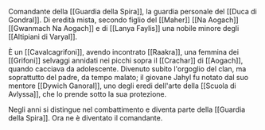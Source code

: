 Comandante della [[Guardia della Spira]], la guardia personale del [[Duca di Gondral]]. Di eredità mista, secondo figlio del [[Maher]] [[Na Aogach]] [[Gwanmach Na Aogach]] e di [[Lanya Faylis]] una nobile minore degli [[Altipiani di Varyal]].

È un [[Cavalcagrifoni]], avendo incontrato [[Raakra]], una femmina dei [[Grifoni]] selvaggi annidati nei picchi sopra il [[Crachar]] di [[Aogach]], quando cacciava da adolescente. Divenuto subito l'orgoglio del clan, ma soprattutto del padre, da tempo malato; il giovane Jahyl fu notato dal suo mentore [[Dywich Ganoral]], uno degli eredi dell'arte della [[Scuola di Avlyssa]], che lo prende sotto la sua protezione.

Negli anni si distingue nel combattimento e diventa parte della [[Guardia della Spira]]. Ora ne è diventato il comandante.